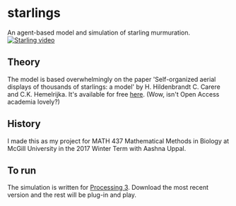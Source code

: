 # starlings
An agent-based model and simulation of starling murmuration. 
[![Starling video](https://i.vimeocdn.com/video/628121132.jpg?mw=960&amp;mh=540)](https://vimeo.com/212193982)

## Theory
The model is based overwhelmingly on the paper 'Self-organized aerial displays of thousands of starlings: a model' by H. Hildenbrandt C. Carere and C.K. Hemelrijka. It's available for free [here](https://academic.oup.com/beheco/article/21/6/1349/333856). (Wow, isn't Open Access academia lovely?)

## History
I made this as my project for MATH 437 Mathematical Methods in Biology at McGill University in the 2017 Winter Term with Aashna Uppal.

## To run
The simulation is written for [Processing 3](https://processing.org/). Download the most recent version and the rest will be plug-in and play.
